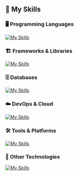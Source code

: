 ## 🚀 My Skills

### 🖥️ Programming Languages
[![My Skills](https://skillicons.dev/icons?i=py,rust,cpp,c,js,ts,lua,matlab,bash,powershell)](https://skillicons.dev)

### 🏗️ Frameworks & Libraries
[![My Skills](https://skillicons.dev/icons?i=react,nextjs,redux,tailwind,threejs,bootstrap,d3,flask,fastapi,django,tensorflow,pytorch,sklearn,opencv)](https://skillicons.dev)

### 🗄️ Databases
[![My Skills](https://skillicons.dev/icons?i=mysql,sqlite,mongodb,firebase)](https://skillicons.dev)

### ☁️ DevOps & Cloud
[![My Skills](https://skillicons.dev/icons?i=aws,cloudflare,kubernetes,docker,nginx,vercel)](https://skillicons.dev)

### 🛠️ Tools & Platforms
[![My Skills](https://skillicons.dev/icons?i=git,github,githubactions,gitlab,bitbucket,cmake,raspberrypi,anaconda,vscode,visualstudio,pycharm,vite,postman,discord)](https://skillicons.dev)

### 🧩 Other Technologies
[![My Skills](https://skillicons.dev/icons?i=wasm,arduino,graphql,npm)](https://skillicons.dev)